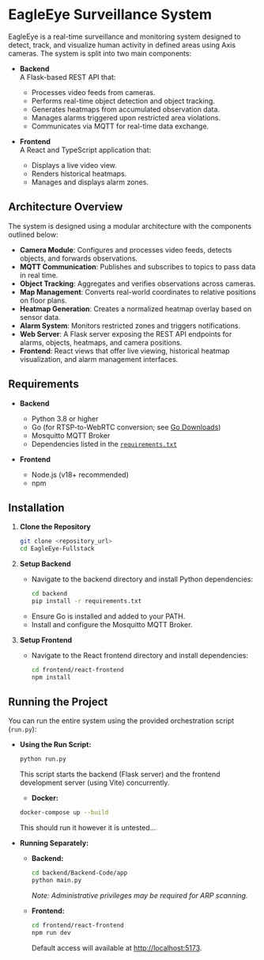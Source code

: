 # EagleEye Surveillance System

EagleEye is a real-time surveillance and monitoring system designed to detect, track, and visualize human activity in defined areas using Axis cameras. The system is split into two main components:

- **Backend**  
  A Flask-based REST API that:

  - Processes video feeds from cameras.
  - Performs real-time object detection and object tracking.
  - Generates heatmaps from accumulated observation data.
  - Manages alarms triggered upon restricted area violations.
  - Communicates via MQTT for real-time data exchange.

- **Frontend**  
  A React and TypeScript application that:
  - Displays a live video view.
  - Renders historical heatmaps.
  - Manages and displays alarm zones.

## Architecture Overview

The system is designed using a modular architecture with the components outlined below:

- **Camera Module**: Configures and processes video feeds, detects objects, and forwards observations.
- **MQTT Communication**: Publishes and subscribes to topics to pass data in real time.
- **Object Tracking**: Aggregates and verifies observations across cameras.
- **Map Management**: Converts real-world coordinates to relative positions on floor plans.
- **Heatmap Generation**: Creates a normalized heatmap overlay based on sensor data.
- **Alarm System**: Monitors restricted zones and triggers notifications.
- **Web Server**: A Flask server exposing the REST API endpoints for alarms, objects, heatmaps, and camera positions.
- **Frontend**: React views that offer live viewing, historical heatmap visualization, and alarm management interfaces.

## Requirements

- **Backend**

  - Python 3.8 or higher
  - Go (for RTSP-to-WebRTC conversion; see [Go Downloads](https://go.dev/dl/))
  - Mosquitto MQTT Broker
  - Dependencies listed in the [`requirements.txt`](./backend/requirements.txt)

- **Frontend**
  - Node.js (v18+ recommended)
  - npm

## Installation

1. **Clone the Repository**

   ```bash
   git clone <repository_url>
   cd EagleEye-Fullstack
   ```

2. **Setup Backend**

   - Navigate to the backend directory and install Python dependencies:
     ```bash
     cd backend
     pip install -r requirements.txt
     ```
   - Ensure Go is installed and added to your PATH.
   - Install and configure the Mosquitto MQTT Broker.

3. **Setup Frontend**
   - Navigate to the React frontend directory and install dependencies:
     ```bash
     cd frontend/react-frontend
     npm install
     ```

## Running the Project

You can run the entire system using the provided orchestration script (`run.py`):

- **Using the Run Script:**

  ```bash
  python run.py
  ```

  This script starts the backend (Flask server) and the frontend development server (using Vite) concurrently.

  - **Docker:**

  ```bash
  docker-compose up --build

  ```
  This should run it however it is untested... 

- **Running Separately:**

  - **Backend:**

    ```bash
    cd backend/Backend-Code/app
    python main.py
    ```

    _Note: Administrative privileges may be required for ARP scanning._

  - **Frontend:**
    ```bash
    cd frontend/react-frontend
    npm run dev
    ```
    Default access will available at [http://localhost:5173](http://localhost:5173).
